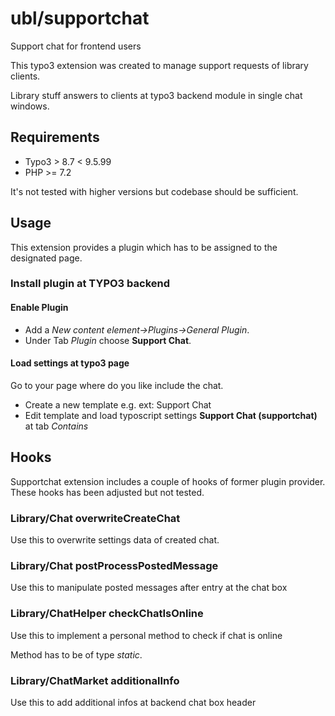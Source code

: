 # ubl/supportchat
Support chat for frontend users

This typo3 extension was created to manage support requests of library clients.

Library stuff answers to clients at typo3 backend module in single chat windows. 

## Requirements
* Typo3 > 8.7 < 9.5.99
* PHP >= 7.2

It's not tested with higher versions but codebase should be sufficient.

## Usage
This extension provides a plugin which has to be assigned to the designated page.

### Install plugin at TYPO3 backend

#### Enable Plugin

* Add a *New content element->Plugins->General Plugin*.
* Under Tab *Plugin* choose **Support Chat**.

#### Load settings at typo3 page

Go to your page where do you like include the chat.

* Create a new template e.g. ext: Support Chat
* Edit template and load typoscript settings **Support Chat (supportchat)** at tab _Contains_

## Hooks

Supportchat extension includes a couple of hooks of former plugin provider. These hooks has been adjusted but not tested.

### Library/Chat overwriteCreateChat

Use this to overwrite settings data of created chat.

### Library/Chat postProcessPostedMessage

Use this to manipulate posted messages after entry at the chat box

### Library/ChatHelper checkChatIsOnline

Use this to implement a personal method to check if chat is online

Method has to be of type _static_.

### Library/ChatMarket additionalInfo

Use this to add additional infos at backend chat box header




